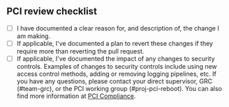 ## PCI review checklist
<!-- heimdall_github_prtemplate:grc-pci_dss-2024-01-05 -->
- [ ] I have documented a clear reason for, and description of, the change I am making.
- [ ] If applicable, I've documented a plan to revert these changes if they require more than reverting the pull request.
- [ ] If applicable, I've documented the impact of any changes to security controls.
  Examples of changes to security controls include using new access control methods, adding or removing logging pipelines, etc.
If you have any questions, please contact your direct supervisor, GRC (#team-grc), or the PCI working group (#proj-pci-reboot). You can also find more information at [PCI Compliance](https://hashicorp.atlassian.net/wiki/spaces/SEC/pages/2784559202/PCI+Compliance).
